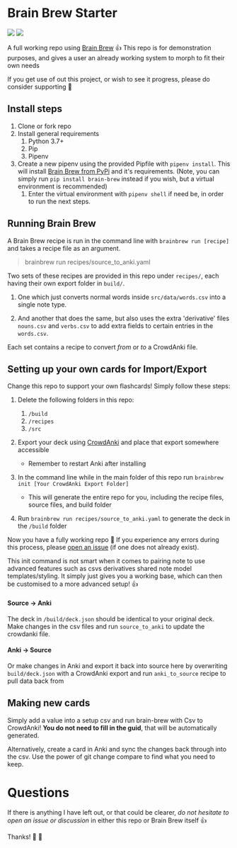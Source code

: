 # Brain Brew Starter

<a title="Buy me a cuppa tea" href="https://ko-fi.com/brainbrew"><img src="https://img.shields.io/badge/ko--fi-contribute-%23579ebd.svg"></a>
<a title="Support a fellow Weekend Warrior on Patreon" href="https://www.patreon.com/jmohare?fan_landing=true"><img src="https://img.shields.io/badge/patreon-support-%23f96854.svg"></a>

A full working repo using [Brain Brew](https://github.com/ohare93/brain-brew) :+1:
This repo is for demonstration purposes, and gives a user an already working system to morph to fit their own needs

If you get use of out this project, or wish to see it progress, please do consider supporting :pray:

## Install steps 

1. Clone or fork repo
1. Install general requirements
    1. Python 3.7+
    1. Pip
    1. Pipenv
1. Create a new pipenv using the provided Pipfile with `pipenv install`. This will install [Brain Brew from PyPi](https://pypi.org/project/Brain-Brew/) and it's requirements.
(Note, you can simply run `pip install brain-brew` instead if you wish, but a virtual environment is recommended)
    1. Enter the virtual environment with `pipenv shell` if need be, in order to run the next steps.

## Running Brain Brew

A Brain Brew recipe is run in the command line with `brainbrew run [recipe]` and takes a recipe file as an argument. 

> brainbrew run recipes/source_to_anki.yaml

Two sets of these recipes are provided in this repo under `recipes/`, each having their own export folder in `build/`.


1. One which just converts normal words inside `src/data/words.csv` into a single note type.

1. And another that does the same, but also uses the extra 'derivative' files `nouns.csv` and `verbs.csv` 
   to add extra fields to certain entries in the `words.csv`.

Each set contains a recipe to convert *from* or *to* a CrowdAnki file.


## Setting up your own cards for Import/Export

Change this repo to support your own flashcards! Simply follow these steps:

1. Delete the following folders in this repo:
   1. `/build`
   1. `/recipes`
   1. `/src`

1. Export your deck using [CrowdAnki](https://ankiweb.net/shared/info/1788670778) and place that export somewhere accessible
   - Remember to restart Anki after installing
   
1. In the command line while in the main folder of this repo run `brainbrew init [Your CrowdAnki Export Folder]`
   - This will generate the entire repo for you, including the recipe files, source files, and build folder

1. Run `brainbrew run recipes/source_to_anki.yaml` to generate the deck in the `/build` folder

Now you have a fully working repo :clap: If you experience any errors during this process,
please [open an issue](https://github.com/ohare93/brain-brew/issues) (if one does not already exist).

This init command is not smart when it comes to pairing note to use advanced features such as
csvs derivatives shared note model templates/styling.
It simply just gives you a working base, which can then be customised to a more advanced setup! :thumbsup: 

#### Source -> Anki
The deck in `/build/deck.json` should be identical to your original deck.
Make changes in the csv files and run `source_to_anki` to update the crowdanki file.

#### Anki -> Source
Or make changes in Anki and export it back into source here by overwriting `build/deck.json`
with a CrowdAnki export and run `anki_to_source` recipe to pull data back from


## Making new cards

Simply add a value into a setup csv and run brain-brew with Csv to CrowdAnki! 
**You do not need to fill in the guid**, that will be automatically generated.

Alternatively, create a card in Anki and sync the changes back through into the csv. 
Use the power of git change compare to find what you need to keep.

# Questions

If there is anything I have left out, or that could be clearer, 
*do not hesitate to open an issue or discussion* in either this repo or Brain Brew itself :+1:

Thanks! :100: :rocket:
